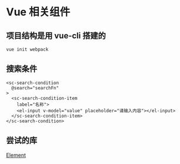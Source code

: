 # Vue 相关组件

## 项目结构是用 vue-cli 搭建的
```
vue init webpack
```

## 搜索条件
```
<sc-search-condition
  @search="searchFn"
>
  <sc-search-condition-item
    label="名称">
    <el-input v-model="value" placeholder="请输入内容"></el-input>
  </sc-search-condition-item>
</sc-search-condition>
```

## 尝试的库
[Element](http://element.eleme.io/)
